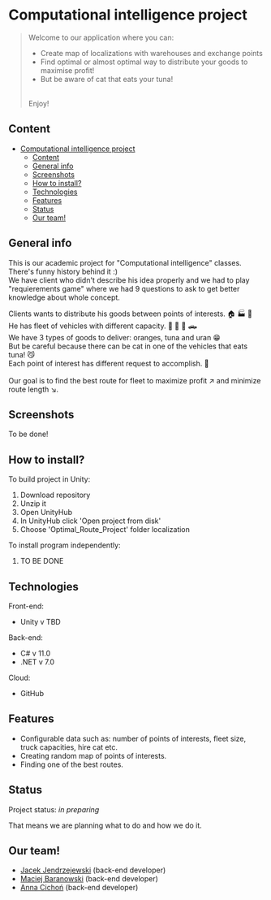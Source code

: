 # Computational intelligence project

> Welcome to our application where you can:
>  * Create map of localizations with warehouses and exchange points
>  * Find optimal or almost optimal way to distribute your goods to maximise profit!
>  * But be aware of cat that eats your tuna!
>  </hr><br>
>  Enjoy!

## Content

- [Computational intelligence project](#computational-intelligence-project)
  - [Content](#content)
  - [General info](#general-info)
  - [Screenshots](#screenshots)
  - [How to install?](#how-to-install)
  - [Technologies](#technologies)
  - [Features](#features)
  - [Status](#status)
  - [Our team!](#our-team)

## General info

This is our academic project for "Computational intelligence" classes. <br>
There's funny history behind it :) <br>
We have client who didn't describe his idea properly and we had to play "requierements game" where we had 9 questions to ask to get better knowledge about whole concept. <br>

Clients wants to distribute his goods between points of interests. 🏠 🏭 🏣	 <br>
He has fleet of vehicles with different capacity. 🚙 🚛	🚚	🛻 <br>
We have 3 types of goods to deliver: oranges, tuna and uran 😁	<br>
But be careful because there can be cat in one of the vehicles that eats tuna! 😼 <br>
Each point of interest has different request to accomplish. 🤔 <br>
<br> Our goal is to find the best route for fleet to maximize profit ↗️ and minimize route length ↘️.

## Screenshots

To be done!

[comment]: <img src="./path to image"/>

## How to install?

To build project in Unity:
1. Download repository
2. Unzip it
3. Open UnityHub
4. In UnityHub click 'Open project from disk'
5. Choose 'Optimal_Route_Project' folder localization

To install program independently:
1. TO BE DONE

## Technologies

Front-end:
* Unity v TBD

Back-end:
* C# v 11.0
* .NET v 7.0

Cloud:
* GitHub

## Features

* Configurable data such as: number of points of interests, fleet size, truck capacities, hire cat etc.
* Creating random map of points of interests.
* Finding one of the best routes.

## Status

Project status: _in preparing_

That means we are planning what to do and how we do it.

## Our team!

* [Jacek Jendrzejewski](https://jacekjen.byst.re) (back-end developer)
* [Maciej Baranowski](https://github.com/SonnyFixit) (back-end developer)
* [Anna Cichoń](https://github.com/annacichon) (back-end developer)
